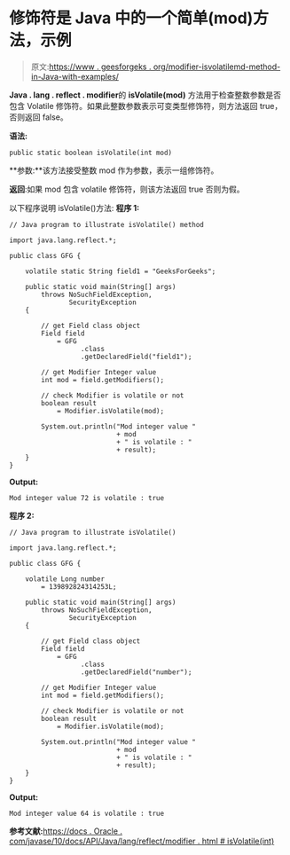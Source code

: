 # 修饰符是 Java 中的一个简单(mod)方法，示例

> 原文:[https://www . geesforgeks . org/modifier-isvolatilemd-method-in-Java-with-examples/](https://www.geeksforgeeks.org/modifier-isvolatilemod-method-in-java-with-examples/)

**Java . lang . reflect . modifier**的 **isVolatile(mod)** 方法用于检查整数参数是否包含 Volatile 修饰符。如果此整数参数表示可变类型修饰符，则方法返回 true，否则返回 false。

**语法:**

```
public static boolean isVolatile(int mod)

```

**参数:**该方法接受整数 mod 作为参数，表示一组修饰符。

**返回**:如果 mod 包含 volatile 修饰符，则该方法返回 true 否则为假。

以下程序说明 isVolatile()方法:
**程序 1:**

```
// Java program to illustrate isVolatile() method

import java.lang.reflect.*;

public class GFG {

    volatile static String field1 = "GeeksForGeeks";

    public static void main(String[] args)
        throws NoSuchFieldException,
               SecurityException
    {

        // get Field class object
        Field field
            = GFG
                  .class
                  .getDeclaredField("field1");

        // get Modifier Integer value
        int mod = field.getModifiers();

        // check Modifier is volatile or not
        boolean result
            = Modifier.isVolatile(mod);

        System.out.println("Mod integer value "
                           + mod
                           + " is volatile : "
                           + result);
    }
}
```

**Output:**

```
Mod integer value 72 is volatile : true

```

**程序 2:**

```
// Java program to illustrate isVolatile()

import java.lang.reflect.*;

public class GFG {

    volatile Long number
        = 139892824314253L;

    public static void main(String[] args)
        throws NoSuchFieldException,
               SecurityException
    {

        // get Field class object
        Field field
            = GFG
                  .class
                  .getDeclaredField("number");

        // get Modifier Integer value
        int mod = field.getModifiers();

        // check Modifier is volatile or not
        boolean result
            = Modifier.isVolatile(mod);

        System.out.println("Mod integer value "
                           + mod
                           + " is volatile : "
                           + result);
    }
}
```

**Output:**

```
Mod integer value 64 is volatile : true

```

**参考文献:**[https://docs . Oracle . com/javase/10/docs/API/Java/lang/reflect/modifier . html # isVolatile(int)](https://docs.oracle.com/javase/10/docs/api/java/lang/reflect/Modifier.html#isVolatile(int))